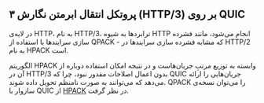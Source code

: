 ## پروتکل انتقال ابرمتن نگارش ۳ (HTTP/3) بر روی QUIC

در لایه‌ی HTTP، به نام HTTP/3، ترابردها به شیوه HTTP انجام می‌شود، مانند فشرده سازی سرایندها با استفاده از QPACK - که مشابه فشرده سازی سرایندها در HTTP/2 به نام HPACK است.

الگوریتم HPACK وابسته به توزیع مرتبِ جریان‌هاست و در نتیجه امکان استفاده دوباره از آن در HTTP/3 بدون اعمال اصلاحات مقدور نبود، چرا که QUIC جریان‌هایی را ارائه می‌دهد که می‌توانند به صورت نامنظم تحویل داده شوند. QPACK را می‌توان نسخه‌‌ی سازوار با QUIC از [HPACK](https://httpwg.org/specs/rfc7541.html) در نظر گرفت.
